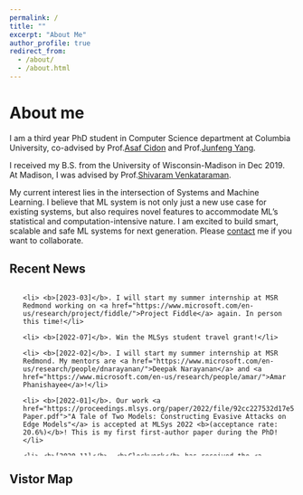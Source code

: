 ```yaml
---
permalink: /
title: ""
excerpt: "About Me"
author_profile: true
redirect_from: 
  - /about/
  - /about.html
---
```

# <i class="fa fa-cog fa-fw"></i> About me #
I am a third year PhD student in Computer Science department at Columbia University, co-advised by Prof.[Asaf Cidon](https://www.asafcidon.com/) and Prof.[Junfeng Yang](http://www.cs.columbia.edu/~junfeng/).

I received my B.S. from the University of Wisconsin-Madison in Dec 2019. At Madison, I was advised by Prof.[Shivaram Venkataraman](https://shivaram.org/).

My current interest lies in the intersection of Systems and Machine Learning. I believe that ML system is not only just a new use case for existing systems, but also requires novel features to accommodate ML’s statistical and computation-intensive nature. I am excited to build smart, scalable and safe ML systems for next generation. Please [contact](mailto:wei<dot>h<at>columbia<dot>edu) me if you want to collaborate.

## <i class="fa fa-fw fa-rss "></i> Recent News ##
<ul style="width: auto; height: 300px; overflow: auto">

    <li> <b>[2023-03]</b>. I will start my summer internship at MSR Redmond working on <a href="https://www.microsoft.com/en-us/research/project/fiddle/">Project Fiddle</a> again. In person this time!</li>

    <li> <b>[2022-07]</b>. Win the MLSys student travel grant!</li>

    <li> <b>[2022-02]</b>. I will start my summer internship at MSR Redmond. My mentors are <a href="https://www.microsoft.com/en-us/research/people/dnarayanan/">Deepak Narayanan</a> and <a href="https://www.microsoft.com/en-us/research/people/amar/">Amar Phanishayee</a>!</li>

    <li> <b>[2022-01]</b>. Our work <a href="https://proceedings.mlsys.org/paper/2022/file/92cc227532d17e56e07902b254dfad10-Paper.pdf">"A Tale of Two Models: Constructing Evasive Attacks on Edge Models"</a> is accepted at MLSys 2022 <b>(acceptance rate: 20.6%)</b>! This is my first first-author paper during the PhD!</li>

    <li> <b>[2020-11]</b>. <b>Clockwork</b> has received the <a href="https://sysartifacts.github.io/osdi2020/results.html">OSDI Distinguished Artifact Award</a>! I wish they can give us a <a href="https://www.usenix.org/conference/osdi20/presentation/gujarati">best video</a> award as well!</li>

    <li> <b>[2020-08]</b>. Our work at MPI on DNN serving <a href="https://www.usenix.org/conference/osdi20/presentation/gujarati">"Serving DNNs like Clockwork: Performance Predictability from the Bottom Up"</a> is accepted at OSDI 2020! </li>

    <li> <b>[2020-05]</b>. I will start my summer internship under Prof.<a href="https://people.mpi-sws.org/~jcmace/">Jonathan Mace</a> at MPI-SWS!</li>

    <li> <b>[2020-04]</b>. Paper accepted at <a href="http://2020.biomedicalimaging.org/">ISBI 2020</a> with oral presentation!</li>

    <li> <b>[2020-03]</b>. I decided to goto Columbia for PhD!</li>

    <li> <b>[2019-10]</b>. Abstarct Paper accepted at <a href="http://learningsys.org/sosp19/">AI Systems workshop at SOSP 2019</a> with lightning talk!</li>
</ul>


## <i class="fa fa-map-marker"></i> Vistor Map ##

<script type='text/javascript' id='clustrmaps' src='//cdn.clustrmaps.com/map_v2.js?cl=436daa&w=a&t=n&d=tYhSMKyW43Y6iAu13D7b8y6KfGJH-8_r38PmskGse5I&co=f5f6f7&cmo=ba0202&cmn=ff0012'></script>

